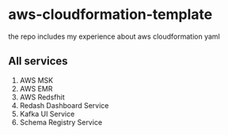 # aws-cloudformation-template
the repo includes my experience about aws cloudformation yaml

## All services
1. AWS MSK
2. AWS EMR
3. AWS Redsfhit
4. Redash Dashboard Service
5. Kafka UI Service
6. Schema Registry Service
